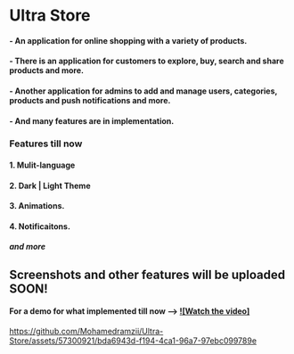 # Ultra Store

#### - An application for online shopping with a variety of products.
#### - There is an application for customers to explore, buy, search and share products and more.
#### - Another application for admins to add and manage users, categories, products and push notifications and more.
#### - And many features are in implementation.


### Features till now
#### 1. Mulit-language
#### 2. Dark | Light Theme
#### 3. Animations.
#### 4. Notificaitons.
##### and more

## Screenshots and other features will be uploaded SOON!


#### For a demo for what implemented till now --> [![Watch the video]](https://drive.google.com/file/d/1caBUc2g26Zr7nCsupwqwTy_BDiL-YxFa/view?usp=drive_link)


https://github.com/Mohamedramzii/Ultra-Store/assets/57300921/bda6943d-f194-4ca1-96a7-97ebc099789e

